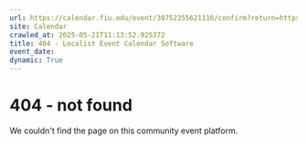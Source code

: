 ```yaml
---
url: https://calendar.fiu.edu/event/30752355621116/confirm?return=https%3A%2F%2Fcalendar.fiu.edu%2Fevent%2Fupcoming_advising_sessions_4341
site: Calendar
crawled_at: 2025-05-21T11:13:52.925372
title: 404 - Localist Event Calendar Software
event_date: 
dynamic: True
---
```


# 404 - not found
We couldn't find the page on this community event platform.
